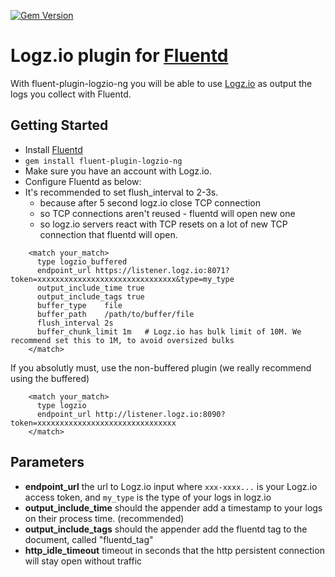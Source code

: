 [![Gem Version](https://badge.fury.io/rb/fluent-plugin-logzio-ng.svg)](https://badge.fury.io/rb/fluent-plugin-logzio-ng)

Logz.io plugin for [Fluentd](http://www.fluentd.org)
=============
With fluent-plugin-logzio-ng you will be able to use [Logz.io](http://logz.io) as output the logs you collect with Fluentd.

## Getting Started
* Install [Fluentd](http://www.fluentd.org/download)
* `gem install fluent-plugin-logzio-ng`
* Make sure you have an account with Logz.io.
* Configure Fluentd as below:
* It's recommended to set flush_interval to 2-3s.
    * because after 5 second logz.io close TCP connection
    * so TCP connections aren't reused - fluentd will open new one
    * so logz.io servers react with TCP resets on a lot of new TCP connection that fluentd will open.

```
    <match your_match>
      type logzio_buffered
      endpoint_url https://listener.logz.io:8071?token=xxxxxxxxxxxxxxxxxxxxxxxxxxxxxxx&type=my_type
      output_include_time true
      output_include_tags true
      buffer_type    file
      buffer_path    /path/to/buffer/file
      flush_interval 2s
      buffer_chunk_limit 1m   # Logz.io has bulk limit of 10M. We recommend set this to 1M, to avoid oversized bulks
    </match>
```

If you absolutly must, use the non-buffered plugin (we really recommend using the buffered)
```
    <match your_match>
      type logzio
      endpoint_url http://listener.logz.io:8090?token=xxxxxxxxxxxxxxxxxxxxxxxxxxxxxxx
    </match>
```

## Parameters
* **endpoint_url** the url to Logz.io input where `xxx-xxxx...` is your Logz.io access token, and `my_type` is the type of your logs in logz.io
* **output_include_time** should the appender add a timestamp to your logs on their process time. (recommended)
* **output_include_tags** should the appender add the fluentd tag to the document, called "fluentd_tag"
* **http_idle_timeout** timeout in seconds that the http persistent connection will stay open without traffic
